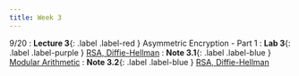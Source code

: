 ```yaml
---
title: Week 3
---
```


9/20
: **Lecture 3**{: .label .label-red } Asymmetric Encryption - Part 1
: **Lab 3**{: .label .label-purple } [RSA, Diffie-Hellman](https://datahub.berkeley.edu/hub/user-redirect/git-pull?repo=https%3A%2F%2Fgithub.com%2FCodebreakingAtCal%2FCodebreakingLabs&urlpath=tree%2FCodebreakingLabs%2FLab3%2Flab03.ipynb&branch=master)
: **Note 3.1**{: .label .label-blue } [Modular Arithmetic](https://codebreakingatcal.org/assets/notes/note3_1.pdf)
: **Note 3.2**{: .label .label-blue } [RSA, Diffie-Hellman](https://codebreakingatcal.org/assets/notes/note3_2.pdf)
